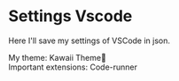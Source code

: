 # Settings Vscode
Here I'll save my settings of VSCode in json.

My theme: Kawaii Theme🩷
<br>
Important extensions: Code-runner
